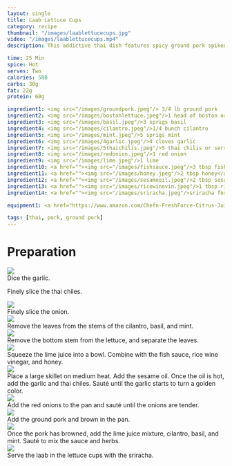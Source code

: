 ```yaml
---
layout: single
title: Laab Lettuce Cups
category: recipe
thumbnail: "/images/laablettucecups.jpg"
video: "/images/laablettucecups.mp4"
description: This addictive thai dish features spicy ground pork spiked with chiles, lime, fish sauce, basil, mint and cilantro a contrast in texture to crisp lettuce. The perfect lunch or dinner, this dish is healthy and flavorful.

time: 25 Min
spice: Hot
serves: Two
calories: 580
carbs: 30g
fat: 22g
protein: 60g

ingredient1: <img src="/images/groundpork.jpeg"/> 3/4 lb ground pork
ingredient2: <img src="/images/bostonlettuce.jpeg"/>1 head of boston or iceburg lettuce
ingredient3: <img src="/images/basil.jpeg"/>3 sprigs basil
ingredient4: <img src="/images/cilantro.jpeg"/>1/4 bunch cilantro
ingredient5: <img src="/images/mint.jpeg"/>5 sprigs mint
ingredient6: <img src="/images/4garlic.jpeg"/>4 cloves garlic
ingredient7: <img src="/images/5thaichilis.jpeg"/>5 thai chilis or serranos
ingredient8: <img src="/images/redonion.jpeg"/>1 red onion
ingredient9: <img src="/images/lime.jpeg"/>1 lime
ingredient10: <a href=""><img src="/images/fishsauce.jpeg"/>3 tbsp fish sauce </a>
ingredient11: <a href=""><img src="/images/honey.jpeg"/>2 tbsp honey</a>
ingredient12: <a href=""><img src="/images/sesameoil.jpeg"/>2 tbsp sesame oil</a>
ingredient13: <a href=""><img src="/images/ricewinevin.jpeg"/>1 tbsp rice wine vinegar</a>
ingredient14: <a href=""><img src="/images/sriracha.jpeg"/>sriracha for serving</a>

equipment1: <a href="https://www.amazon.com/Chefn-FreshForce-Citrus-Juicer-Lemon/dp/B002XOB0P0/ref=as_li_ss_tl?s=kitchen&ie=UTF8&qid=1482038971&sr=1-2-spons&keywords=citrus+juicer&psc=1&linkCode=ll1&tag=cilalime09-20&linkId=fead6ab94c6288d353210420231dcb8a"><img src="/images/citrusjuicer.jpeg"/>citrus juicer </a>

tags: [thai, pork, ground pork]
---
```

<div id="preparation"><h1>Preparation</h1></div>
  
<div id="instruction">
<div id="image"><img src="/images/laab1.jpeg"/> </div>
<div id="step">Dice the garlic. 
<p>Finely slice the thai chiles.</p></div>
</div>
 
<div id="instruction">
<div id="image"><img src="/images/laab2.jpeg"/> </div>
<div id="step">Finely slice the onion.</div>
</div>

<div id="instruction">
<div id="image"><img src="/images/laab3.jpeg"/> </div>
<div id="step">Remove the leaves from the stems of the cilantro, basil, and mint.</div>
 </div>
  
<div id="instruction">
<div id="image"><img src="/images/laab4.jpeg"/> </div>
<div id="step">Remove the bottom stem from the lettuce, and separate the leaves.</div>
</div>
  
<div id="instruction">
<div id="image"><img src="/images/laab5.jpeg"/> </div>
<div id="step">Squeeze the lime juice into a bowl. Combine with the fish sauce, rice wine vinegar, and honey.</div>
 </div>
  
<div id="instruction">
<div id="image"><img src="/images/laab6.jpeg"/> </div>
<div id="step">Place a large skillet on medium heat. Add the sesame oil. Once the oil is hot, add the garlic and thai chiles. Sauté until the garlic starts to turn a golden color.</div>
</div>
  
<div id="instruction">
<div id="image"><img src="/images/laab7.jpeg"/> </div>
<div id="step">Add the red onions to the pan and sauté until the onions are tender.</div>
 </div>
  
<div id="instruction">
<div id="image"><img src="/images/laab8.jpeg"/> </div>
<div id="step">Add the ground pork and brown in the pan. </div>
 </div>
  
 
<div id="instruction">
<div id="image"><img src="/images/laab9.jpeg"/> </div>
<div id="step"> Once the pork has browned, add the lime juice mixture, cilantro, basil, and mint. Sauté to mix the sauce and herbs. </div>
 </div>
  
<div id="instruction">
<div id="image"><img src="/images/laab10.jpeg"/> </div>
<div id="step">Serve the laab in the lettuce cups with the sriracha.</div>
</div>
